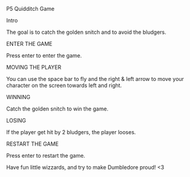 P5 Quidditch Game

Intro

The goal is to catch the golden snitch and to avoid the bludgers.

ENTER THE GAME

Press enter to enter the game.

MOVING THE PLAYER

You can use the space bar to fly and the right & left arrow to move your character on the screen towards left and right.

WINNING

Catch the golden snitch to win the game.

LOSING

If the player get hit by 2 bludgers, the player looses.

RESTART THE GAME

Press enter to restart the game.

Have fun little wizzards, and try to make Dumbledore proud! <3
